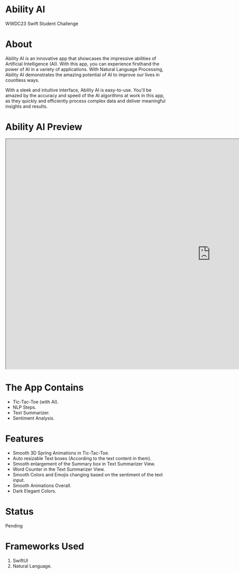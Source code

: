 # Ability AI
WWDC23 Swift Student Challenge

<h1> About </h1>
<p>Ability AI is an innovative app that showcases the impressive abilities of Artificial Intelligence (AI). With this app, you can experience firsthand the power of AI in a variety of applications. With Natural Language Processing, Ability AI demonstrates the amazing potential of AI to improve our lives in countless ways.

With a sleek and intuitive interface, Ability AI is easy-to-use. You'll be amazed by the accuracy and speed of the AI algorithms at work in this app, as they quickly and efficiently process complex data and deliver meaningful insights and results.</p>

<h1> Ability AI Preview </h1>
<iframe width="1280" height="720" 
src="https://www.youtube.com/watch?v=Qo1Ut5vU2v0">
</iframe>

<h1> The App Contains </h1>
<p>
<ul>
  <li>Tic-Tac-Toe (with AI).</li>
  <li>NLP Steps.</li>
  <li>Text Summarizer.</li>
  <li>Sentiment Analysis.</li>
</ul>
</p>

<h1> Features </h1>
<p>
<ul>
  <li>Smooth 3D Spring Animations in Tic-Tac-Toe.</li>
  <li>Auto resizable Text boxes (According to the text content in them).</li>
  <li>Smooth enlargement of the Summary box in Text Summarizer View.</li>
  <li>Word Counter in the Text Summarizer View.</li>
  <li>Smooth Colors and Emojis changing based on the sentiment of the text input.</li>
  <li>Smooth Animations Overall.</li>
  <li>Dark Elegant Colors.</li>
</ul>
</p>

<h1>Status</h1>
<p>Pending</p>

<h1> Frameworks Used </h1>
<ol>
  <li>SwiftUI</li>
  <li>Natural Language.</li>
</ol>
